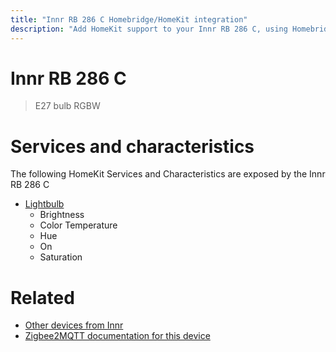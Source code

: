 ```yaml
---
title: "Innr RB 286 C Homebridge/HomeKit integration"
description: "Add HomeKit support to your Innr RB 286 C, using Homebridge, Zigbee2MQTT and homebridge-z2m."
---
```

<!---
This file has been GENERATED using src/docgen/docgen.ts
DO NOT EDIT THIS FILE MANUALLY!
-->
# Innr RB 286 C
> E27 bulb RGBW


# Services and characteristics
The following HomeKit Services and Characteristics are exposed by
the Innr RB 286 C

* [Lightbulb](../../light.md)
  * Brightness
  * Color Temperature
  * Hue
  * On
  * Saturation


# Related
* [Other devices from Innr](../index.md#innr)
* [Zigbee2MQTT documentation for this device](https://www.zigbee2mqtt.io/devices/RB_286_C.html)